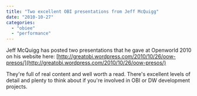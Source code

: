 ```yaml
---
title: "Two excellent OBI presentations from Jeff McQuigg"
date: "2010-10-27"
categories: 
  - "obiee"
  - "performance"
---
```


Jeff McQuigg has posted two presentations that he gave at Openworld 2010 on his website here: [http://greatobi.wordpress.com/2010/10/26/oow-presos/](http://greatobi.wordpress.com/2010/10/26/oow-presos/)

They're full of real content and well worth a read. There's excellent levels of detail and plenty to think about if you're involved in OBI or DW development projects.

